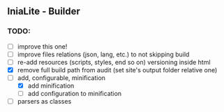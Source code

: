 ## IniaLite - Builder

### TODO:
- [ ] improve this one!
- [ ] improve files relations (json, lang, etc.) to not skipping build
- [ ] re-add resources (scripts, styles, end so on) versioning inside html
- [X] remove full build path from audit (set site's output folder relative one)
- [ ] add, configurable, minification
  - [X] add minification
  - [ ] add configuration to minification
- [ ] parsers as classes